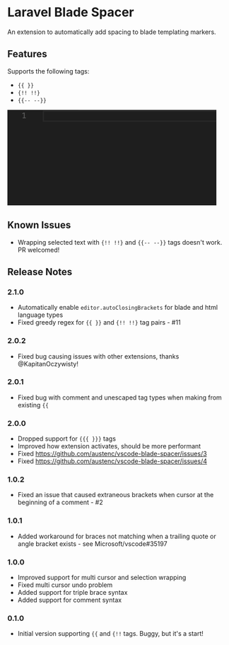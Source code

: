 # Laravel Blade Spacer

An extension to automatically add spacing to blade templating markers.

## Features

Supports the following tags:

- `{{ }}`
- `{!! !!}`
- `{{-- --}}`

![Extension Preview](img/preview.gif)

## Known Issues

- Wrapping selected text with `{!! !!}` and `{{-- --}}` tags doesn't work. PR welcomed!

## Release Notes

### 2.1.0

- Automatically enable `editor.autoClosingBrackets` for blade and html language types
- Fixed greedy regex for `{{ }}` and `{!! !!}` tag pairs - #11

### 2.0.2

- Fixed bug causing issues with other extensions, thanks @KapitanOczywisty!

### 2.0.1

- Fixed bug with comment and unescaped tag types when making from existing `{{`

### 2.0.0

- Dropped support for `{{{ }}}` tags
- Improved how extension activates, should be more performant
- Fixed https://github.com/austenc/vscode-blade-spacer/issues/3
- Fixed https://github.com/austenc/vscode-blade-spacer/issues/4

### 1.0.2

- Fixed an issue that caused extraneous brackets when cursor at the beginning of a comment - #2

### 1.0.1

- Added workaround for braces not matching when a trailing quote or angle bracket exists - see Microsoft/vscode#35197

### 1.0.0

- Improved support for multi cursor and selection wrapping
- Fixed multi cursor undo problem
- Added support for triple brace syntax
- Added support for comment syntax

### 0.1.0

- Initial version supporting `{{` and `{!!` tags. Buggy, but it's a start!
